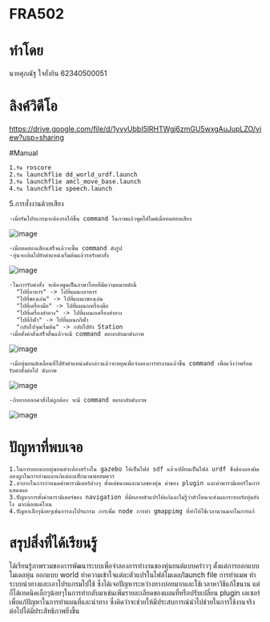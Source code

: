 # FRA502
# ทำโดย
นายศุภณัฐ ใจยั่งยิน 62340500051

# ลิงค์วิดีโอ
https://drive.google.com/file/d/1yvyUbbI5lRHTWgj6zmGU5wxgAuJupLZO/view?usp=sharing

#Manual

~~~~~~~~~~~~~~~~
1.รัน roscore
2.รัน launchflie dd_world_urdf.launch
3.รัน launchflie amcl_move_base.launch
4.รัน launchflie speech.launch

~~~~~~~~~~~~~~~~

5.การสั่งงานด้วยเสียง 
~~~~~~~~~~~~~~~~
-เมื่อรันโปรแกรมจะต้องรอให้ขึ้น command ในภาพแล้วพูดใส่ไมค์เมื่อทดสอบเสียง
~~~~~~~~~~~~~~~~
![image](https://user-images.githubusercontent.com/43944550/145602209-1946b65b-0d26-41c2-a76c-73d50da17af7.png)
~~~~~~~~~~~~~~~~
-เมื่อทดสอบเสียงเสร็จแล้วจะขึ้น command ดังรูป
-หุ่นจะเดินไปยังตำแหน่งเริ่มต้นแล้วรอรับคำสั่ง
~~~~~~~~~~~~~~~~
![image](https://user-images.githubusercontent.com/43944550/145602638-3bf39d1b-3a0c-406b-8dbb-ca517b709327.png)
~~~~~~~~~~~~~~~~
-ในการรับคำสั่ง จะต้องพูดเป็นภาษาไทยที่มีความหมายดังนี้
  "ไปที่อาหาร" -> ไปที่แผนกอาหาร
  "ไปที่ของเล่น" -> ไปที่แผนกของเล่น
  "ไปที่เครื่องมือ" -> ไปที่แผนกเครื่องมือ
  "ไปที่เครื่องสำอาง" -> ไปที่แผนกเครื่องสำอาง
  "ไปที่กีฬา" -> ไปที่แผนกกีฬา
  "กลับไปจุดเริ่มต้น" -> กลับไปยัง Station 
-เมื่อสั่งคำสั่งเสร็จสิ้นแล้วจะมี command ตอบกลับมาดังภาพ
~~~~~~~~~~~~~~~~
![image](https://user-images.githubusercontent.com/43944550/145602878-221c207f-efc9-452a-9a50-d2bac2716f56.png)
~~~~~~~~~~~~~~~~
-เมื่อหุ่นยนต์เคลื่อนที่ไปยังตำแหน่งดังกล่าวแล้วจะหยุดเพื่อจำลองการทำงานแล้วขึ้น command เพื่อแจ้งว่าพร้อมรับคำสั่งต่อไป ดังภาพ 
~~~~~~~~~~~~~~~~
![image](https://user-images.githubusercontent.com/43944550/145603675-cf5b7808-aefc-4463-8f83-46f34c703ae4.png)
~~~~~~~~~~~~~~~~
-ถ้าหากออกคำสั่งไม่ถูกต้อง จะมี command ตอบกลับดังภาพ
~~~~~~~~~~~~~~~~
![image](https://user-images.githubusercontent.com/43944550/145603809-96134413-e5f0-4d1d-8678-d55e5fcc8e42.png)



# ปัญหาที่พบเจอ
~~~~~~~~~~~~~~~~
1.ในการออกแบบหุ่นยนต์จะต้องสร้างใน gazebo ให้เป็นไฟล์ sdf แล้วเปลี่ยนเป็นไฟล์ urdf ซึ่งต้องลองผิดลองถูกในการอ่านและแก้แต่ละแท็กนานพอสมควร
2.ลำบากในการกำหนดค่าพารามิเตอร์ต่างๆ ตั้งแต่ขนาดและมวลของหุ่น ค่าของ plugin และค่าพารามิเตอร์ในการแสดงผล
3.ปัญหาการตั้งค่าพารามิเตอร์ของ navigation ที่มีหลายตัวแปรให้แก้และไม่รู้ว่าตัวไหนจะส่งผลกระทบกับหุ่นยังไง มากน้อยแค่ไหน
4.ปัญหาเล็กๆน้อยๆเช่นการลงโปรแกรม การเพิ่่ม node การทำ gmappimg ที่ทำให้ใช้เวลานานมากในการแก้
~~~~~~~~~~~~~~~~
# สรุปสิ่งที่ได้เรียนรู้

ได้เรียนรู้ภาพรวมของการพัฒนาระบบเพื่อจำลองการทำงานของหุ่นยนต์แบบคร่าวๆ ตั้งแต่การออกแบบโมเดลหุ่น ออกแบบ world ทำความเข้าใจแต่ละตัวแปรในไฟล์โมเดล/launch file การทำแมพ ทำระบบนำทางและเอาโปรแกรมไปใช้ ซึ่งได้เจอปัญหาระหว่างทางบ่อยมากและใช้เวลาหาวิธีแก้ไขนาน แต่ก็ได้เทคนิคเล็กๆน้อยๆในการทำกลับมาเช่นเพิ่มรายละเอียดของแผนที่หรือปรับเปลี่ยน plugin เลเซอร์เพื่อแก้ปัญหาในการทำแผนที่และนำทาง ซึ่งคิดว่าจะช่วยให้มีประสบการณ์นำไปช่วยในการใช้งานจริงต่อไปได้มีประสิทธิภาพยิ่งขึ้น
